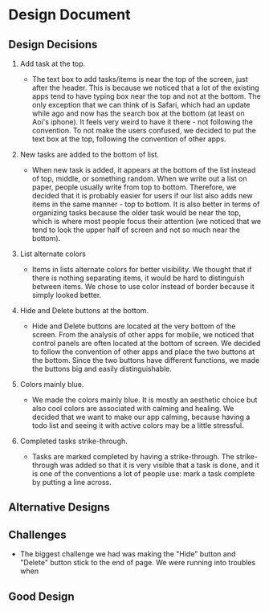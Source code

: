 # Design Document
## Design Decisions
1. Add task at the top.
   - The text box to add tasks/items is near the top of the screen, 
   just after the header. This is because we noticed that a lot of the
   existing apps tend to have typing box near the top and not at the bottom.
   The only exception that we can think of is Safari, which had an update while 
   ago and now has the search box at the bottom (at least on Aoi's iphone). 
   It feels very weird to have it there - not following the convention.
   To not make the users confused, we decided to put the text box at the top,
   following the convention of other apps.
2. New tasks are added to the bottom of list.
   - When new task is added, it appears at the bottom of the list instead of top,
   middle, or something random. When we write out a list on paper, people usually
   write from top to bottom. Therefore, we decided that it is probably easier for users
   if our list also adds new items in the same manner - top to bottom. It
   is also better in terms of organizing tasks because the older task would be near the
   top, which is where most people focus their attention (we noticed that we tend to look the upper half of
   screen and not so much near the bottom). 
   
3. List alternate colors
   - Items in lists alternate colors for better visibility. We thought that if there
   is nothing separating items, it would be hard to distinguish between items.
   We chose to use color instead of border because it simply looked better.
4. Hide and Delete buttons at the bottom.
    - Hide and Delete buttons are located at the very bottom of the screen. From the analysis
   of other apps for mobile, we noticed that control panels are often located at the bottom
   of screen. We decided to follow the convention of other apps and place the two
   buttons at the bottom. Since the two buttons have different functions, we made the buttons 
   big and easily distinguishable.
5. Colors mainly blue.
   - We made the colors mainly blue. It is mostly an aesthetic choice but also cool colors are 
     associated with calming and healing. We decided that we want to make our app calming, because
     having a todo list and seeing it with active colors may be a little stressful.
     
6. Completed tasks strike-through.
   - Tasks are marked completed by having a strike-through. The strike-through was added so that 
     it is very visible that a task is done, and it is one of the conventions a lot of people use:
     mark a task complete by putting a line across.

## Alternative Designs

## Challenges
   - The biggest challenge we had was making the "Hide" button and "Delete" button stick to the
     end of page. We were running into troubles when 
## Good Design